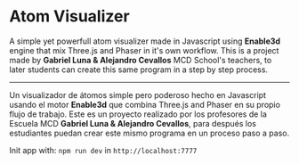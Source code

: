 # Atom Visualizer
A simple yet powerfull atom visualizer made in Javascript using **Enable3d** engine that mix Three.js and Phaser in it's own workflow.
This is a project made by **Gabriel Luna & Alejandro Cevallos** MCD School's teachers, to later students can create this same program in a step by step process.

---

Un visualizador de átomos simple pero poderoso hecho en Javascript usando el motor **Enable3d** que combina Three.js and Phaser en su propio flujo de trabajo.
Este es un proyecto realizado por los profesores de la Escuela MCD **Gabriel Luna & Alejandro Cevallos**, para después los estudiantes puedan crear este mismo programa en un proceso paso a paso.

Init app with: `npm run dev` in `http://localhost:7777`
